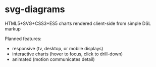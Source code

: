 # svg-diagrams
HTML5+SVG+CSS3+ES5 charts rendered client-side from simple DSL markup

Planned features:

- responsive (tv, desktop, or mobile displays)
- interactive charts (hover to focus, click to drill-down)
- animated (motion communicates detail)
